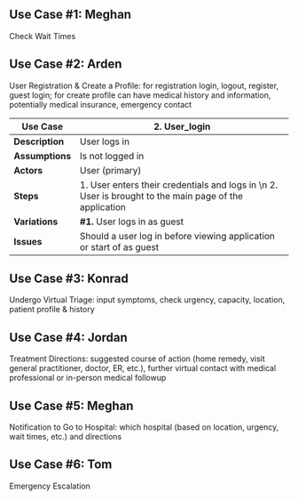 ## Use Case #1: Meghan
Check Wait Times

## Use Case #2: Arden
User Registration & Create a Profile: for registration login, logout, register, guest login; for create profile can have medical history and information, potentially medical insurance, emergency contact

| **Use Case** | 2. User_login |
| --- | --- |
| **Description** | User logs in |
| **Assumptions** | Is not logged in |
| **Actors** | User (primary) |
| **Steps** | 1. User enters their credentials and logs in \n 2. User is brought to the main page of the application |
| **Variations** | **#1.** User logs in as guest |
| **Issues** | Should a user log in before viewing application or start of as guest |

## Use Case #3: Konrad
Undergo Virtual Triage: input symptoms, check urgency, capacity, location, patient profile & history

## Use Case #4: Jordan
Treatment Directions: suggested course of action (home remedy, visit general practitioner, doctor, ER, etc.), further virtual contact with medical professional or in-person medical followup

## Use Case #5: Meghan
Notification to Go to Hospital: which hospital (based on location, urgency, wait times, etc.) and directions

## Use Case #6: Tom
Emergency Escalation

